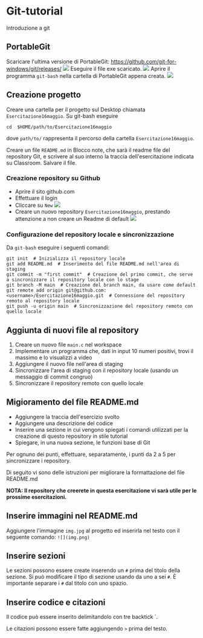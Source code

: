 # Git-tutorial
Introduzione a git

## PortableGit
Scaricare l'ultima versione di PortableGit: https://github.com/git-for-windows/git/releases/
![](PortableGit.png)
Eseguire il file exe scaricato.
![](exe.png)
Aprire il programma `git-bash` nella cartella di PortableGit appena creata.
![](git-bash.png)

## Creazione progetto
Creare una cartella per il progetto sul Desktop chiamata `Esercitazione16maggio`.
Su git-bash eseguire
```
cd  $HOME/path/to/Esercitazione16maggio
```
dove `path/to/` rappresenta il percorso della cartella `Esercitazione16maggio`.

Creare un file `README.md` in Blocco note, che sarà il readme file del repository Git, e scrivere al suo interno la traccia dell'esercitazione indicata su Classroom.
Salvare il file.

### Creazione repository su Github
- Aprire il sito github.com
- Effettuare il login
- Cliccare su `New` ![](newRepo.png)
- Creare un nuovo repository `Esercitazione16maggio`, prestando attenzione a non creare un Readme di default ![](repo.png)

### Configurazione del repository locale e sincronizzazione
Da `git-bash` eseguire i seguenti comandi:
```
git init  # Inizializza il repository locale
git add README.md  # Inserimento del file README.md nell'area di staging
git commit -m "first commit"  # Creazione del primo commit, che serve a sincronizzare il repository locale con lo stage
git branch -M main  # Creazione del branch main, da usare come default
git remote add origin git@github.com:<username>/Esercitazione16maggio.git  # Connessione del repository remoto al repository locale
git push -u origin main  # Sincronizzazione del repository remoto con quello locale
```
## Aggiunta di nuovi file al repository
1. Creare un nuovo file `main.c` nel workspace
2. Implementare un programma che, dati in input 10 numeri positivi, trovi il massimo e lo visualizzi a video
3. Aggiungere il nuovo file nell'area di staging
4. Sincronizzare l'area di staging con il repository locale (usando un messaggio di commit congruo)
5. Sincronizzare il repository remoto con quello locale

## Migioramento del file README.md
- Aggiungere la traccia dell'esercizio svolto
- Aggiungere una descrizione del codice
- Inserire una sezione in cui vengono spiegati i comandi utilizzati per la creazione di questo repository in stile tutorial
- Spiegare, in una nuova sezione, le funzioni base di Git

Per ognuno dei punti, effettuare, separatamente, i punti da 2 a 5 per sincronizzare i repository.

Di seguito vi sono delle istruzioni per migliorare la formattazione del file README.md

**NOTA: Il repository che creerete in questa esercitazione vi sarà utile per le prossime esercitazioni.**

## Inserire immagini nel README.md
Aggiungere l'immagine `img.jpg` al progetto ed inserirla nel testo con il seguente comando:
```![](img.png)```

## Inserire sezioni
Le sezioni possono essere create inserendo un `#` prima del titolo della sezione. Si può modificare il tipo di sezione usando da uno a sei `#`. È importante separare i `#` dal titolo con uno spazio.

## Inserire codice e citazioni
Il codice può essere inserito delimitandolo con tre backtick `.

Le citazioni possono essere fatte aggiungendo `>` prima del testo.

